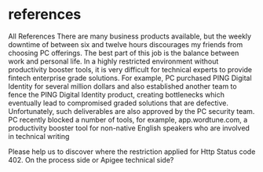 # references
All References
There are many business products available, but the weekly downtime of between six and twelve hours discourages my friends from choosing PC offerings.
The best part of this job is the balance between work and personal life. In a highly restricted environment without productivity booster tools, it is very difficult for technical experts to provide fintech enterprise grade solutions. For example, PC purchased PING Digital Identity for several million dollars and also established another team to fence the PING Digital Identity product, creating bottlenecks which eventually lead to compromised graded solutions that are defective. Unfortunately, such deliverables are also approved by the PC security team. PC recently blocked a number of tools, for example, app.wordtune.com, a productivity booster tool for non-native English speakers who are involved in technical writing

Please help us to discover  where the restriction applied for Http Status code 402. On the process side or Apigee technical  side?